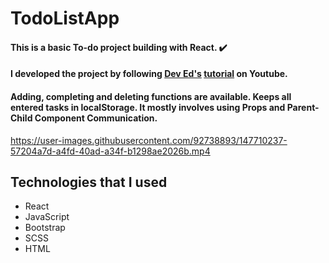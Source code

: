 # TodoListApp

#### This is a basic To-do project building with React. ✔️
#### I developed the project by following [Dev Ed's](https://github.com/developedbyed) [tutorial](https://www.youtube.com/watch?v=pCA4qpQDZD8&t=4224s) on Youtube. 
#### Adding, completing and deleting functions are available. Keeps all entered tasks in localStorage. It mostly involves using Props and Parent-Child Component Communication.

https://user-images.githubusercontent.com/92738893/147710237-57204a7d-a4fd-40ad-a34f-b1298ae2026b.mp4

## Technologies that I used
- React
- JavaScript
- Bootstrap
- SCSS
- HTML



